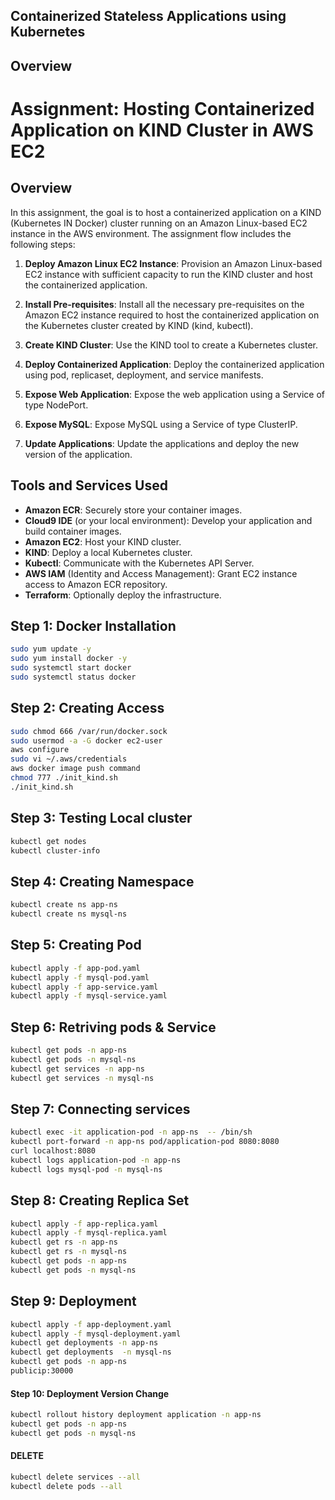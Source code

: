## Containerized Stateless Applications using Kubernetes ##

## Overview

# Assignment: Hosting Containerized Application on KIND Cluster in AWS EC2

## Overview

In this assignment, the goal is to host a containerized application on a KIND (Kubernetes IN Docker) cluster running on an Amazon Linux-based EC2 instance in the AWS environment. The assignment flow includes the following steps:

1. **Deploy Amazon Linux EC2 Instance**: Provision an Amazon Linux-based EC2 instance with sufficient capacity to run the KIND cluster and host the containerized application.

2. **Install Pre-requisites**: Install all the necessary pre-requisites on the Amazon EC2 instance required to host the containerized application on the Kubernetes cluster created by KIND (kind, kubectl).

3. **Create KIND Cluster**: Use the KIND tool to create a Kubernetes cluster.

4. **Deploy Containerized Application**: Deploy the containerized application using pod, replicaset, deployment, and service manifests.

5. **Expose Web Application**: Expose the web application using a Service of type NodePort.

6. **Expose MySQL**: Expose MySQL using a Service of type ClusterIP.

7. **Update Applications**: Update the applications and deploy the new version of the application.


## Tools and Services Used

- **Amazon ECR**: Securely store your container images.
- **Cloud9 IDE** (or your local environment): Develop your application and build container images.
- **Amazon EC2**: Host your KIND cluster.
- **KIND**: Deploy a local Kubernetes cluster.
- **Kubectl**: Communicate with the Kubernetes API Server.
- **AWS IAM** (Identity and Access Management): Grant EC2 instance access to Amazon ECR repository.
- **Terraform**: Optionally deploy the infrastructure.


## Step 1: Docker Installation ##

```bash
sudo yum update -y
sudo yum install docker -y
sudo systemctl start docker
sudo systemctl status docker
```

## Step 2: Creating Access ##


```bash
sudo chmod 666 /var/run/docker.sock
sudo usermod -a -G docker ec2-user
aws configure
sudo vi ~/.aws/credentials
aws docker image push command
chmod 777 ./init_kind.sh 
./init_kind.sh
```

## Step 3: Testing Local cluster ##

```bash
kubectl get nodes
kubectl cluster-info
```

## Step 4: Creating Namespace ##

```bash
kubectl create ns app-ns
kubectl create ns mysql-ns
```

## Step 5: Creating Pod ##

```bash
kubectl apply -f app-pod.yaml 
kubectl apply -f mysql-pod.yaml 
kubectl apply -f app-service.yaml 
kubectl apply -f mysql-service.yaml
```

## Step 6: Retriving pods & Service ##

```bash
kubectl get pods -n app-ns
kubectl get pods -n mysql-ns
kubectl get services -n app-ns
kubectl get services -n mysql-ns
```

## Step 7: Connecting services ##

```bash
kubectl exec -it application-pod -n app-ns  -- /bin/sh 
kubectl port-forward -n app-ns pod/application-pod 8080:8080
curl localhost:8080
kubectl logs application-pod -n app-ns
kubectl logs mysql-pod -n mysql-ns
```

## Step 8: Creating Replica Set ##

```bash
kubectl apply -f app-replica.yaml
kubectl apply -f mysql-replica.yaml
kubectl get rs -n app-ns
kubectl get rs -n mysql-ns
kubectl get pods -n app-ns
kubectl get pods -n mysql-ns
```

## Step 9: Deployment ##

```bash
kubectl apply -f app-deployment.yaml
kubectl apply -f mysql-deployment.yaml 
kubectl get deployments -n app-ns
kubectl get deployments  -n mysql-ns
kubectl get pods -n app-ns
publicip:30000
```

#### Step 10: Deployment Version Change ####

```bash
kubectl rollout history deployment application -n app-ns
kubectl get pods -n app-ns
kubectl get pods -n mysql-ns
```

#### DELETE ####

```bash
kubectl delete services --all 
kubectl delete pods --all 
```


